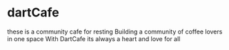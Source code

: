 # dartCafe
these is a community cafe for resting
Building a community of coffee lovers in one space 
With DartCafe its always a heart and love for all 
 

 
 
 
 

